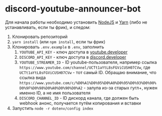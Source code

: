 # discord-youtube-announcer-bot

Для начала работы необходимо установить [NodeJS](https://nodejs.org/en/) и [Yarn](https://classic.yarnpkg.com/lang/en/docs/install/) (либо не устанавливать, если ты фрик), и следом:

1. Клонировать репозиторий
2. `yarn install` (или `npm install`, если ты фрик)
3. Клонировать `.env.example` в `.env`, заполнить
    1. `YOUTUBE_API_KEY` - ключ доступа в [youtube.developer](https://developers.google.com/youtube/v3)
    2. `DISCORD_API_KEY` - ключ доступа в [discord.developer](https://discord.com/developers/applications)
    3. `YOUTUBE_STREAMER_ID` - ID youtube-пользователя, например ссылка `https://www.youtube.com/channel/UCTt1aYtL8sFGViCUSH07CVw`, где `UCTt1aYtL8sFGViCUSH07CVw` - тот самый ID. Обращаю внимание, что ссылка вида `https://www.youtube.com/c/%D0%A1%D0%95%D0%A0%D0%95%D0%93%D0%90%D0%9F%D0%98%D0%A0%D0%90%D0%A2` - залупа из-за старых гугл+, нужен именно ID, а не имя пользователя
    4. `DISCORD_CHANNEL_ID` - ID дискорд канала, где должен быть webhook анонс, получается путём копирования и вставки
4. Запустить `node -r dotenv/config index`
